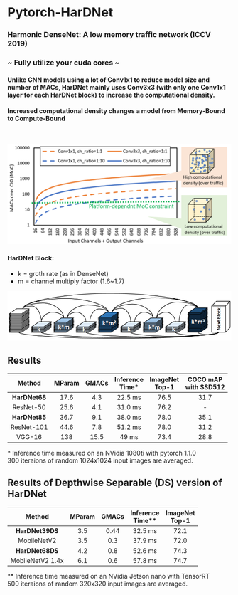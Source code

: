 # Pytorch-HarDNet
### Harmonic DenseNet: A low memory traffic network (ICCV 2019)
### ~ Fully utilize your cuda cores ~

#### Unlike CNN models using a lot of Conv1x1 to reduce model size and number of MACs, HarDNet mainly uses Conv3x3 (with only one Conv1x1 layer for each HarDNet block) to increase the computational density.
#### Increased computational density changes a model from Memory-Bound to Compute-Bound
<br>
<p align="center">
  <img src="ReadmeImg/density.png" width="512" title="Computational Density">
</p>

#### HarDNet Block:
- k = groth rate (as in DenseNet)
- m = channel multiply factor (1.6~1.7)
<p align="center">
  <img src="ReadmeImg/hardnet_blk.png" width="640" title="HarDNet Block">
</p>

## Results

| Method | MParam | GMACs | Inference <br>Time* | ImageNet <br>Top-1 | COCO mAP <br>with SSD512 | 
| :---: | :---:  | :---:  | :---:  | :---:  | :---:  | 
| **HarDNet68**   | 17.6 | 4.3  | 22.5 ms | 76.5 | 31.7 | 
| ResNet-50  | 25.6  | 4.1 | 31.0 ms | 76.2 | - |
| **HarDNet85**   | 36.7 | 9.1  | 38.0 ms | 78.0 | 35.1 | 
| ResNet-101 | 44.6  | 7.8 | 51.2 ms | 78.0 | 31.2 |
| VGG-16  | 138  | 15.5 | 49 ms | 73.4 | 28.8 | 

\* Inference time measured on an NVidia 1080ti with pytorch 1.1.0\
300 iteraions of random 1024x1024 input images are averaged.


## Results of Depthwise Separable (DS) version of HarDNet

| Method | MParam | GMACs | Inference <br>Time** | ImageNet <br>Top-1 | 
| :---: | :---:  | :---:  | :---:  | :---:  | 
| **HarDNet39DS** | 3.5  | 0.44 | 32.5 ms | 72.1 | 
| MobileNetV2  | 3.5  | 0.3 | 37.9 ms | 72.0 | 
| **HarDNet68DS** | 4.2  | 0.8  | 52.6 ms | 74.3 | 
| MobileNetV2 1.4x  | 6.1  | 0.6 | 57.8 ms | 74.7 | 

\** Inference time measured on an NVidia Jetson nano with TensorRT\
500 iteraions of random 320x320 input images are averaged.
